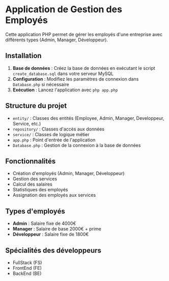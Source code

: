 # Application de Gestion des Employés

Cette application PHP permet de gérer les employés d'une entreprise avec différents types (Admin, Manager, Développeur).

## Installation

1. **Base de données** : Créez la base de données en exécutant le script `create_database.sql` dans votre serveur MySQL
2. **Configuration** : Modifiez les paramètres de connexion dans `Database.php` si nécessaire
3. **Exécution** : Lancez l'application avec `php app.php`

## Structure du projet

- `entity/` : Classes des entités (Employee, Admin, Manager, Developpeur, Service, etc.)
- `repository/` : Classes d'accès aux données
- `service/` : Classes de logique métier
- `app.php` : Point d'entrée de l'application
- `Database.php` : Gestion de la connexion à la base de données

## Fonctionnalités

- Création d'employés (Admin, Manager, Développeur)
- Gestion des services
- Calcul des salaires
- Statistiques des employés
- Assignation des employés aux services

## Types d'employés

- **Admin** : Salaire fixe de 4000€
- **Manager** : Salaire de base 2000€ + prime
- **Développeur** : Salaire fixe de 1800€

## Spécialités des développeurs

- FullStack (FS)
- FrontEnd (FE)
- BackEnd (BE)